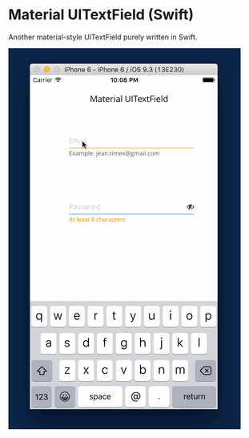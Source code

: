 # Material UITextField (Swift)

Another material-style UITextField purely written in Swift.

![Screenshot](./images/screencast.gif)

